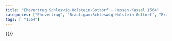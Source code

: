 ```yaml
---
title: "Ehevertrag Schleswig-Holstein-Gottorf - Hessen-Kassel 1564"
categories: ["Ehevertrag", "Bräutigam:Schleswig-Holstein-Gottorf", "Braut: Hessen", "Eheschließung vollzogen?:Ja", "verschiedenkonfessionelle Ehe?:Nein", "Dynastie Bräutigam:Oldenburg (Dänemark)", "Akteur Bräutigam:Oldenburg (Dänemark)", "Akteur Braut:Savoyen", "Textbezug?:nein", "Ständisch?:nein", "Ratifikation?:nein", "Sonstiges?:nein", "Bräutigam:Schleswig-Holstein-Gottorf", "Braut: Hessen"]
tags: [ "1564"]
---
```

<!--more-->
{{<v159>}}